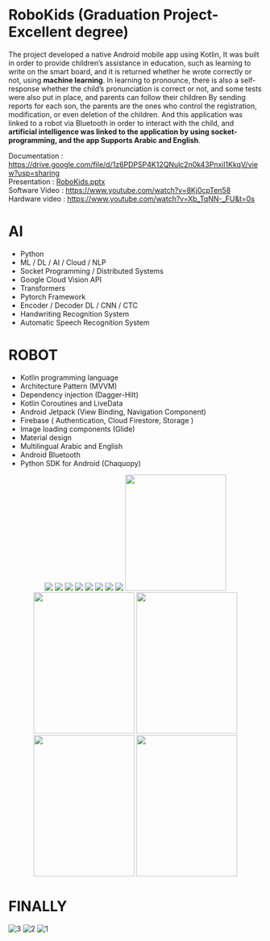 # RoboKids (Graduation Project-Excellent degree)

The project developed a native Android mobile app using Kotlin, It was built in order to provide children’s assistance in education, such as learning to write on the smart board, and it is returned whether he wrote correctly or not, using **machine learning**.
In learning to pronounce, there is also a self-response whether the child’s pronunciation is correct or not, and some tests were also put in place, and parents can follow their children By sending reports for each son, the parents are the ones who control the registration, modification, or even deletion of the children. And this application was linked to a robot via Bluetooth in order to interact with the child, and **artificial intelligence was linked to the application by using socket-programming, and the app Supports Arabic and English**.

Documentation  : https://drive.google.com/file/d/1z6PDPSP4K12QNulc2n0k43Pnxil1KkqV/view?usp=sharing
<br>
Presentation   : [RoboKids.pptx](https://github.com/mohamedezzeldeenhassanmohamed/RoboKids-Project/files/12113560/RoboKids.pptx)
<br>
Software Video : https://www.youtube.com/watch?v=8Kj0cpTen58
<br>
Hardware video : https://www.youtube.com/watch?v=Xb_TqNN-_FU&t=0s
# AI
- Python
- ML / DL / AI / Cloud / NLP
- Socket Programming / Distributed Systems
- Google Cloud Vision API
- Transformers
- Pytorch Framework
- Encoder / Decoder DL / CNN / CTC 
- Handwriting Recognition System
- Automatic Speech Recognition System
# ROBOT
- Kotlin programming language
- Architecture Pattern (MVVM)
- Dependency injection (Dagger-Hilt)
- Kotlin Coroutines and LiveData
- Android Jetpack (View Binding, Navigation Component)
- Firebase ( Authentication, Cloud Firestore, Storage )
- Image loading components (Glide)
- Material design
- Multilingual Arabic and English
- Android Bluetooth
- Python SDK for Android (Chaquopy)


<div align=center>
  <img src="https://github.com/Mohamed-samir03/RoboKids/assets/81251707/4a88fdb5-d89b-4ed8-bfaa-d61fcff1632f">
  <img src="https://github.com/Mohamed-samir03/RoboKids/assets/81251707/9e12782c-b304-42bd-8ff2-770cb359c672">
  <img src="https://github.com/Mohamed-samir03/RoboKids/assets/81251707/531ee723-b6e9-443d-8653-d83df373d882">
  <img src="https://github.com/Mohamed-samir03/RoboKids/assets/81251707/d1efd144-e53b-457b-8b2c-3799a09fbd29">
  <img src="https://github.com/Mohamed-samir03/RoboKids/assets/81251707/4d2a5929-ee5f-4342-ae10-e863e731cb29">
  <img src="https://github.com/Mohamed-samir03/RoboKids/assets/81251707/f09e9238-bd48-43c0-8ca1-63d96f9b624c">
  <img src="https://github.com/Mohamed-samir03/RoboKids/assets/81251707/f2c6d831-1390-4b35-9721-7840387cb550">
  <img src="https://github.com/Mohamed-samir03/RoboKids/assets/81251707/5c6ff168-f950-4822-964b-47c825c7f145">
  <img src="https://github.com/Mohamed-samir03/RoboKids/assets/81251707/a38ce2a5-40f9-4065-9921-0a375cbe82d2" height="230" width="200">
  <br>
  <img src="https://github.com/Mohamed-samir03/RoboKids/assets/81251707/1174d88d-db2c-4886-afbd-54f933d12270" height="280" width="200">
  <img src="https://github.com/Mohamed-samir03/RoboKids/assets/81251707/303c2cbb-f675-4cdb-8f34-bd5fd35dd384" height="280" width="200">
  <img src="https://github.com/Mohamed-samir03/RoboKids/assets/81251707/0ac0f568-605d-469d-b55d-6cea1f7b5a7d" height="280" width="200">
  <img src="https://github.com/Mohamed-samir03/RoboKids/assets/81251707/5bc54b7f-c67e-4308-b61f-b44a3943a08e" height="280" width="200">
</div>


# FINALLY
![3](https://github.com/mohamedezzeldeenhassanmohamed/RoboKids-Project/assets/94178842/995512fe-a909-4dec-a497-4abcc2239e91) 
![2](https://github.com/mohamedezzeldeenhassanmohamed/RoboKids-Project/assets/94178842/cbd55439-5370-47ac-ac7e-49155c2c1bf6) 
![1](https://github.com/mohamedezzeldeenhassanmohamed/RoboKids-Project/assets/94178842/2f70956e-4c90-40d0-a627-bff5de04fda9) 



